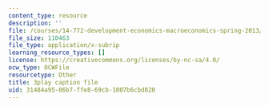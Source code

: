 ```yaml
---
content_type: resource
description: ''
file: /courses/14-772-development-economics-macroeconomics-spring-2013/31484a9506b7ffe869cb1807b6cbd820_IVm21JGcwFo.srt
file_size: 110463
file_type: application/x-subrip
learning_resource_types: []
license: https://creativecommons.org/licenses/by-nc-sa/4.0/
ocw_type: OCWFile
resourcetype: Other
title: 3play caption file
uid: 31484a95-06b7-ffe8-69cb-1807b6cbd820
---
```

